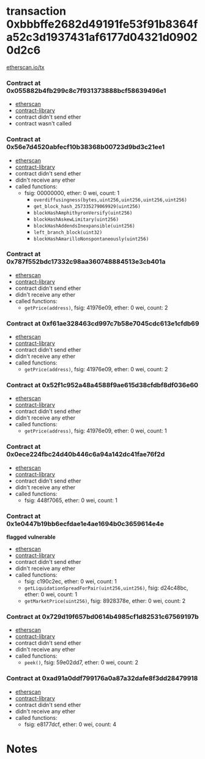 # transaction 0xbbbffe2682d49191fe53f91b8364fa52c3d1937431af6177d04321d09020d2c6

[etherscan.io/tx](https://etherscan.io/tx/0xbbbffe2682d49191fe53f91b8364fa52c3d1937431af6177d04321d09020d2c6)


### Contract at 0x055882b4fb299c8c7f931373888bcf58639496e1

* [etherscan](https://etherscan.io/address/0x055882b4fb299c8c7f931373888bcf58639496e1)
* [contract-library](https://contract-library.com/contracts/Ethereum/055882b4fb299c8c7f931373888bcf58639496e1)
* contract didn't send ether
* contract wasn't called


### Contract at 0x56e7d4520abfecf10b38368b00723d9bd3c21ee1

* [etherscan](https://etherscan.io/address/0x56e7d4520abfecf10b38368b00723d9bd3c21ee1)
* [contract-library](https://contract-library.com/contracts/Ethereum/56e7d4520abfecf10b38368b00723d9bd3c21ee1)
* contract didn't send ether
* didn't receive any ether
* called functions:
    * fsig: 00000000, ether: 0 wei, count: 1
        * `overdiffusingness(bytes,uint256,uint256,uint256,uint256)`
        * `get_block_hash_257335279069929(uint256)`
        * `blockHashAmphithyronVersify(uint256)`
        * `blockHashAskewLimitary(uint256)`
        * `blockHashAddendsInexpansible(uint256)`
        * `left_branch_block(uint32)`
        * `blockHashAmarilloNonspontaneously(uint256)`


### Contract at 0x787f552bdc17332c98aa360748884513e3cb401a

* [etherscan](https://etherscan.io/address/0x787f552bdc17332c98aa360748884513e3cb401a)
* [contract-library](https://contract-library.com/contracts/Ethereum/787f552bdc17332c98aa360748884513e3cb401a)
* contract didn't send ether
* didn't receive any ether
* called functions:
    * `getPrice(address)`, fsig: 41976e09, ether: 0 wei, count: 2


### Contract at 0xf61ae328463cd997c7b58e7045cdc613e1cfdb69

* [etherscan](https://etherscan.io/address/0xf61ae328463cd997c7b58e7045cdc613e1cfdb69)
* [contract-library](https://contract-library.com/contracts/Ethereum/f61ae328463cd997c7b58e7045cdc613e1cfdb69)
* contract didn't send ether
* didn't receive any ether
* called functions:
    * `getPrice(address)`, fsig: 41976e09, ether: 0 wei, count: 2


### Contract at 0x52f1c952a48a4588f9ae615d38cfdbf8df036e60

* [etherscan](https://etherscan.io/address/0x52f1c952a48a4588f9ae615d38cfdbf8df036e60)
* [contract-library](https://contract-library.com/contracts/Ethereum/52f1c952a48a4588f9ae615d38cfdbf8df036e60)
* contract didn't send ether
* didn't receive any ether
* called functions:
    * `getPrice(address)`, fsig: 41976e09, ether: 0 wei, count: 1


### Contract at 0x0ece224fbc24d40b446c6a94a142dc41fae76f2d

* [etherscan](https://etherscan.io/address/0x0ece224fbc24d40b446c6a94a142dc41fae76f2d)
* [contract-library](https://contract-library.com/contracts/Ethereum/0ece224fbc24d40b446c6a94a142dc41fae76f2d)
* contract didn't send ether
* didn't receive any ether
* called functions:
    * fsig: 448f7065, ether: 0 wei, count: 1


### Contract at 0x1e0447b19bb6ecfdae1e4ae1694b0c3659614e4e

**flagged vulnerable**

* [etherscan](https://etherscan.io/address/0x1e0447b19bb6ecfdae1e4ae1694b0c3659614e4e)
* [contract-library](https://contract-library.com/contracts/Ethereum/1e0447b19bb6ecfdae1e4ae1694b0c3659614e4e)
* contract didn't send ether
* didn't receive any ether
* called functions:
    * fsig: c190c2ec, ether: 0 wei, count: 1
    * `getLiquidationSpreadForPair(uint256,uint256)`, fsig: d24c48bc, ether: 0 wei, count: 1
    * `getMarketPrice(uint256)`, fsig: 8928378e, ether: 0 wei, count: 2


### Contract at 0x729d19f657bd0614b4985cf1d82531c67569197b

* [etherscan](https://etherscan.io/address/0x729d19f657bd0614b4985cf1d82531c67569197b)
* [contract-library](https://contract-library.com/contracts/Ethereum/729d19f657bd0614b4985cf1d82531c67569197b)
* contract didn't send ether
* didn't receive any ether
* called functions:
    * `peek()`, fsig: 59e02dd7, ether: 0 wei, count: 2


### Contract at 0xad91a0ddf799176a0a87a32dafe8f3dd28479918

* [etherscan](https://etherscan.io/address/0xad91a0ddf799176a0a87a32dafe8f3dd28479918)
* [contract-library](https://contract-library.com/contracts/Ethereum/ad91a0ddf799176a0a87a32dafe8f3dd28479918)
* contract didn't send ether
* didn't receive any ether
* called functions:
    * fsig: e8177dcf, ether: 0 wei, count: 4

# Notes

